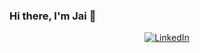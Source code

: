 ### Hi there, I'm Jai 👋


<p align="center">
  <a href="https://www.linkedin.com/in/jaimiles/"><img src="https://img.shields.io/badge/LinkedIn--_.svg?style=social&logo=linkedin" alt="LinkedIn"></a>
</p>


<!--
**jaimiles23/jaimiles23** is a ✨ _special_ ✨ repository because its `README.md` (this file) appears on your GitHub profile.

Here are some ideas to get you started:

- 🔭 I’m currently working on ...
- 🌱 I’m currently learning ...
- 👯 I’m looking to collaborate on ...
- 🤔 I’m looking for help with ...
- 💬 Ask me about ...
- 📫 How to reach me: ...
- 😄 Pronouns: ...
- ⚡ Fun fact: ...




-->

